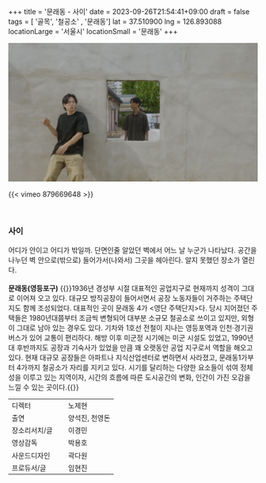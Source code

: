 +++
title = '문래동 - 사이'
date = 2023-09-26T21:54:41+09:00
draft = false
tags = [ '골목', '철공소' , '문래동']
lat = 37.510900
lng = 126.893088
locationLarge = '서울시'
locationSmall = '문래동'
+++


![문래동](thumb.jpg)

{{< vimeo 879669648 >}}

 
### 사이
어디가 안이고 어디가 밖일까. 단면인줄 알았던 벽에서 어느 날 누군가 나타났다. 공간을 나누던 벽 안으로(밖으로) 들어가서(나와서) 그곳을 헤아린다. 알지 못했던 장소가 열린다.
<br>
<br>
**문래동(영등포구)** {{<location-detail>}}1936년 경성부 시절 대표적인 공업지구로 현재까지 성격이 그대로 이어져 오고 있다. 대규모 방직공장이 들어서면서 공장 노동자들이 거주하는 주택단지도 함께 조성되었다. 대표적인 곳이 문래동 4가 <영단 주택단지>다. 당시 지어졌던 주택들은 1980년대쯤부터 조금씩 변형되어 대부분 소규모 철공소로 쓰이고 있지만, 외형이 그대로 남아 있는 경우도 있다. 기차와 1호선 전철이 지나는 영등포역과 인천‧경기권 버스가 있어 교통이 편리하다. 해방 이후 미군정 시기에는 미군 시설도 있었고, 1990년대 후반까지도 공장과 기숙사가 있었을 만큼 꽤 오랫동안 공업 지구로서 역할을 해오고 있다. 현재 대규모 공장들은 아파트나 지식산업센터로 변하면서 사라졌고, 문래동1가부터 4가까지 철공소가 자리를 지키고 있다. 시기를 달리하는 다양한 요소들이 섞여 정체성을 이루고 있는 지역이자, 시간의 흐름에 따른 도시공간의 변화, 인간이 가진 오감을 느낄 수 있는 곳이다.{{</location-detail>}}

<table class="article-credit-style">
    <tr>
    <td style="width: 100px;">디렉터</td>
    <td>노제현</td>
    </tr>
    <tr>
    <td>출연</td>
    <td>양석진, 천영돈</td>
    </tr>
    <tr>
    <td>장소리서치/글</td>
    <td>이경민</td>
    </tr>
    <tr>
    <td>영상감독</td>
    <td>박용호</td>
    </tr>
    <tr>
    <td>사운드디자인</td>
    <td>곽다원</td>
    </tr>
    <tr>
    <td>프로듀서/글</td>
    <td>임현진</td>
    </tr>
</table>

